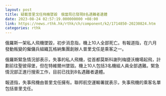 ```yaml
---
layout: post
title: 疑載普里戈任飛機墜毀　俄當局已發現8名遇難者遺體
date: 2023-08-24 02:57:19.000000000 +08:00
link: https://news.rthk.hk/rthk/ch/component/k2/1714850-20230824.htm
categories: rthk
---
```


俄羅斯一架私人飛機墜毀，初步消息指，機上10人全部死亡。有報道指，在六月發動叛變的僱傭兵組織瓦格納集團創辦人普里戈任是乘客之一。

俄羅斯緊急情況部表示，失事的私人飛機，從首都莫斯科謝列梅捷沃機場起飛，計劃前往聖彼得堡，但在特維爾州墜毀。機上10人包括3名機組人員全部遇難。緊急情況部正進行搜索工作，目前已找到8名遇難者遺體。

報道指，失事飛機由普里戈任擁有。聯邦航空運輸署就表示，失事飛機的乘客名單包括普里戈任。

